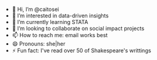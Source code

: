 - 👋 Hi, I’m @caitosei
- 👀 I’m interested in data-driven insights
- 🌱 I’m currently learning STATA
- 💞️ I’m looking to collaborate on social impact projects
- 📫 How to reach me: email works best
- 😄 Pronouns: she|her
- ⚡ Fun fact: I've read over 50 of Shakespeare's writtings 

<!---
caitosei/caitosei is a ✨ special ✨ repository because its `README.md` (this file) appears on your GitHub profile.
You can click the Preview link to take a look at your changes.
--->
